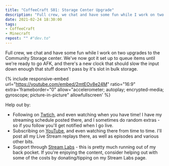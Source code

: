 ```yaml
---
title: "CoffeeCraft S01: Storage Center Upgrade"
description: "Full crew, we chat and have some fun while I work on two upgrades to the Community Storage center. We've now got it set up to queue items until we're ready to go AFK, and there's a new clock that should slow the input down enough that stuff doesn't pass by it's slot in bulk storage."
date: 2021-02-24 18:30:00
tags:
- CoffeeCraft
- Minecraft
repost: "" #"dev.to"
---
```


Full crew, we chat and have some fun while I work on two upgrades to the Community Storage center. We've now got it set up to queue items until we're ready to go AFK, and there's a new clock that should slow the input down enough that stuff doesn't pass by it's slot in bulk storage.

<!--more-->

{% include responsive-embed url="https://youtube.com/embed/2mtEOv8e24M" ratio="16:9" extra='frameborder="0" allow="accelerometer; autoplay; encrypted-media; gyroscope; picture-in-picture" allowfullscreen' %}

Help out by:
 * Following on [Twtich](https://twitch.tv/AnonJr_Live), and even watching when you have time! I have my streaming schedule posted there, and I sometimes do random extras - so if you follow you'll get notified when I go live.
 * Subscribing on [YouTube](http://www.youtube.com/channel/UCXafqhKHbkSUIrq0LAuu0tw), and even watching there from time to time. I'll post all my Live Stream replays there, as well as episodes and various other bits.
 * Support through [Stream Labs](https://streamlabs.com/anonjr_live) - this is pretty much running out of my back pocket. If you're enjoying the content, consider helping out with some of the costs by donating/tipping on my Stream Labs page.
